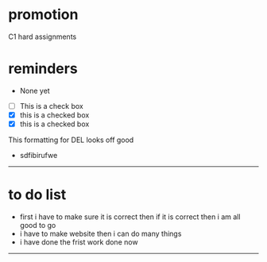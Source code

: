 # promotion
C1 hard assignments 

# reminders
- None yet

- [ ] This is a check box
- [x] this is a checked box
- [x] this is a checked box </del>

This formatting for DEL looks off good
- <del></del>
sdfibirufwe

---

# to do list 
- <del></del>
first i have to make sure it is correct
then if it is correct then i am all good to go
- <del></del>
i have to make website then i can do many things
- <del></del>
i have done the frist work done now

---
